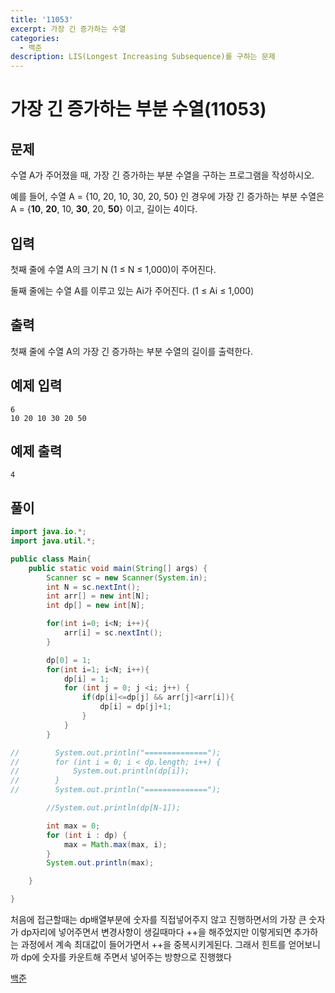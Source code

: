 ```yaml
---
title: '11053'
excerpt: 가장 긴 증가하는 수열
categories:
  - 백준
description: LIS(Longest Increasing Subsequence)를 구하는 문제
---
```


# 가장 긴 증가하는 부분 수열\(11053\)

## 문제

수열 A가 주어졌을 때, 가장 긴 증가하는 부분 수열을 구하는 프로그램을 작성하시오.

예를 들어, 수열 A = {10, 20, 10, 30, 20, 50} 인 경우에 가장 긴 증가하는 부분 수열은 A = {**10**, **20**, 10, **30**, 20, **50**} 이고, 길이는 4이다.

## 입력

첫째 줄에 수열 A의 크기 N \(1 ≤ N ≤ 1,000\)이 주어진다.

둘째 줄에는 수열 A를 이루고 있는 Ai가 주어진다. \(1 ≤ Ai ≤ 1,000\)

## 출력

첫째 줄에 수열 A의 가장 긴 증가하는 부분 수열의 길이를 출력한다.

## 예제 입력

```text
6
10 20 10 30 20 50
```

## 예제 출력

```text
4
```

## 풀이

```java
import java.io.*;
import java.util.*;

public class Main{
    public static void main(String[] args) {
        Scanner sc = new Scanner(System.in);
        int N = sc.nextInt();
        int arr[] = new int[N];
        int dp[] = new int[N];

        for(int i=0; i<N; i++){
            arr[i] = sc.nextInt();
        }

        dp[0] = 1;
        for(int i=1; i<N; i++){
            dp[i] = 1;
            for (int j = 0; j <i; j++) {
                if(dp[i]<=dp[j] && arr[j]<arr[i]){
                    dp[i] = dp[j]+1;
                }
            }
        }

//        System.out.println("==============");
//        for (int i = 0; i < dp.length; i++) {
//            System.out.println(dp[i]);
//        }
//        System.out.println("==============");

        //System.out.println(dp[N-1]);

        int max = 0;
        for (int i : dp) {
            max = Math.max(max, i);
        }
        System.out.println(max);

    }

}
```

처음에 접근할때는 dp배열부분에 숫자를 직접넣어주지 않고 진행하면서의 가장 큰 숫자가 dp자리에 넣어주면서 변경사항이 생길때마다 ++을 해주었지만 이렇게되면 추가하는 과정에서 계속 최대값이 들어가면서 ++을 중복시키게된다. 그래서 힌트를 얻어보니까 dp에 숫자를 카운트해 주면서 넣어주는 방향으로 진행했다

[백준](https://www.acmicpc.net/problem/11053)

